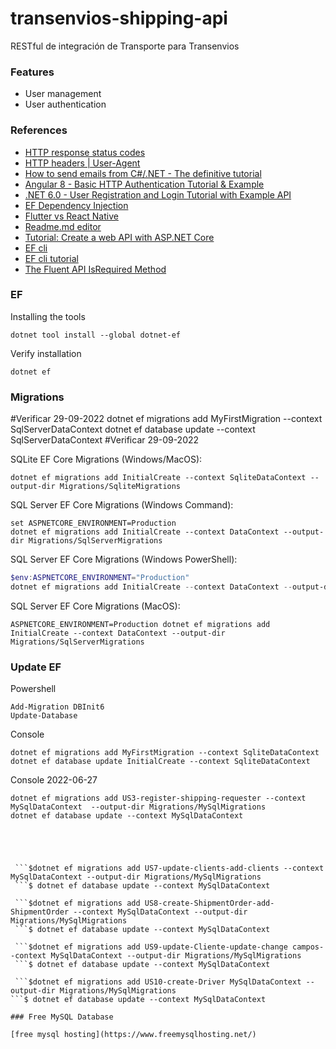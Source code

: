 # transenvios-shipping-api
RESTful de integración de Transporte para Transenvios

### Features

- User management
- User authentication

### References

* [HTTP response status codes](https://developer.mozilla.org/en-US/docs/Web/HTTP/Status)
* [HTTP headers | User-Agent](https://www.geeksforgeeks.org/http-headers-user-agent/#:~:text=The%20HTTP%20headers%20User-Agent%20is%20a%20request%20header,user%20agent%20to%20every%20website%20you%20connect%20to.)
* [How to send emails from C#/.NET - The definitive tutorial](https://blog.elmah.io/how-to-send-emails-from-csharp-net-the-definitive-tutorial/)
* [Angular 8 - Basic HTTP Authentication Tutorial & Example](https://jasonwatmore.com/post/2019/06/26/angular-8-basic-http-authentication-tutorial-example)
* [.NET 6.0 - User Registration and Login Tutorial with Example API](https://jasonwatmore.com/post/2022/01/07/net-6-user-registration-and-login-tutorial-with-example-api)
* [EF Dependency Injection](https://www.c-sharpcorner.com/article/clean-architecture-with-net-6-using-entity-framework/)
* [Flutter vs React Native](https://www.tabnine.com/blog/flutter-vs-react-native/?utm_source=rss&utm_medium=rss&utm_campaign=flutter-vs-react-native)
* [Readme.md editor](https://pandao.github.io/editor.md/en.html)
* [Tutorial: Create a web API with ASP.NET Core](https://docs-microsoft-com.translate.goog/en-us/aspnet/core/tutorials/first-web-api?view=aspnetcore-6.0&tabs=visual-studio-code&_x_tr_sl=en&_x_tr_tl=es&_x_tr_hl=es&_x_tr_pto=op%2Cwapp)
* [EF cli](https://docs.microsoft.com/en-us/ef/core/cli/dotnet)
* [EF cli tutorial](https://www.entityframeworktutorial.net/efcore/cli-commands-for-ef-core-migration.aspx)
* [The Fluent API IsRequired Method](https://www.learnentityframeworkcore.com/configuration/fluent-api/isrequired-method)

### EF

Installing the tools
```
dotnet tool install --global dotnet-ef
```

Verify installation
```
dotnet ef
```

### Migrations

#Verificar 29-09-2022
dotnet ef migrations add MyFirstMigration --context SqlServerDataContext
dotnet ef database update --context SqlServerDataContext
#Verificar 29-09-2022

SQLite EF Core Migrations (Windows/MacOS):
```
dotnet ef migrations add InitialCreate --context SqliteDataContext --output-dir Migrations/SqliteMigrations
```

SQL Server EF Core Migrations (Windows Command):
```
set ASPNETCORE_ENVIRONMENT=Production
dotnet ef migrations add InitialCreate --context DataContext --output-dir Migrations/SqlServerMigrations
```

SQL Server EF Core Migrations (Windows PowerShell):
```powershell
$env:ASPNETCORE_ENVIRONMENT="Production"
dotnet ef migrations add InitialCreate --context DataContext --output-dir Migrations/SqlServerMigrations
```

SQL Server EF Core Migrations (MacOS):
```
ASPNETCORE_ENVIRONMENT=Production dotnet ef migrations add InitialCreate --context DataContext --output-dir Migrations/SqlServerMigrations
```

### Update EF

Powershell
```
Add-Migration DBInit6
Update-Database
```
Console
```
dotnet ef migrations add MyFirstMigration --context SqliteDataContext
dotnet ef database update InitialCreate --context SqliteDataContext
```
Console 2022-06-27
```
dotnet ef migrations add US3-register-shipping-requester --context MySqlDataContext  --output-dir Migrations/MySqlMigrations
dotnet ef database update --context MySqlDataContext
```

``` $ dotnet ef migrations add US5-add-cities-and-routes --context MySqlDataContext --output-dir Migrations/MySqlMigrations
```
```$ dotnet ef database update --context MySqlDataContext
```
``` $ dotnet ef migrations add US6-add-clients-add-clients --context MySqlDataContext --output-dir Migrations/MySqlMigrations
```
```$ dotnet ef database update --context MySqlDataContext

 ```$dotnet ef migrations add US7-update-clients-add-clients --context MySqlDataContext --output-dir Migrations/MySqlMigrations
 ```$ dotnet ef database update --context MySqlDataContext

 ```$dotnet ef migrations add US8-create-ShipmentOrder-add-ShipmentOrder --context MySqlDataContext --output-dir Migrations/MySqlMigrations
 ```$ dotnet ef database update --context MySqlDataContext
 
 ```$dotnet ef migrations add US9-update-Cliente-update-change campos--context MySqlDataContext --output-dir Migrations/MySqlMigrations
 ```$ dotnet ef database update --context MySqlDataContext
 
 ```$dotnet ef migrations add US10-create-Driver MySqlDataContext --output-dir Migrations/MySqlMigrations
```$ dotnet ef database update --context MySqlDataContext
 
### Free MySQL Database

[free mysql hosting](https://www.freemysqlhosting.net/)